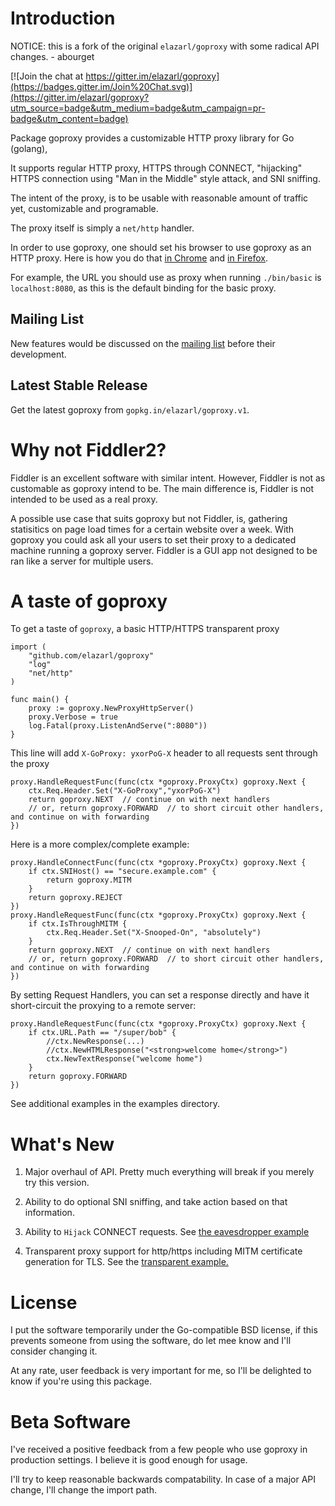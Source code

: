 # Introduction

NOTICE: this is a fork of the original `elazarl/goproxy` with some radical API changes. - abourget

[![Join the chat at https://gitter.im/elazarl/goproxy](https://badges.gitter.im/Join%20Chat.svg)](https://gitter.im/elazarl/goproxy?utm_source=badge&utm_medium=badge&utm_campaign=pr-badge&utm_content=badge)

Package goproxy provides a customizable HTTP proxy library for Go (golang),

It supports regular HTTP proxy, HTTPS through CONNECT, "hijacking" HTTPS
connection using "Man in the Middle" style attack, and SNI sniffing.

The intent of the proxy, is to be usable with reasonable amount of traffic
yet, customizable and programable.

The proxy itself is simply a `net/http` handler.

In order to use goproxy, one should set his browser to use goproxy as an HTTP
proxy. Here is how you do that [in Chrome](https://support.google.com/chrome/answer/96815?hl=en)
and [in Firefox](http://www.wikihow.com/Enter-Proxy-Settings-in-Firefox).

For example, the URL you should use as proxy when running `./bin/basic` is
`localhost:8080`, as this is the default binding for the basic proxy.

## Mailing List

New features would be discussed on the [mailing list](https://groups.google.com/forum/#!forum/goproxy-dev)
before their development.

## Latest Stable Release

Get the latest goproxy from `gopkg.in/elazarl/goproxy.v1`.

# Why not Fiddler2?

Fiddler is an excellent software with similar intent. However, Fiddler is not
as customable as goproxy intend to be. The main difference is, Fiddler is not
intended to be used as a real proxy.

A possible use case that suits goproxy but
not Fiddler, is, gathering statisitics on page load times for a certain website over a week.
With goproxy you could ask all your users to set their proxy to a dedicated machine running a
goproxy server. Fiddler is a GUI app not designed to be ran like a server for multiple users.

# A taste of goproxy

To get a taste of `goproxy`, a basic HTTP/HTTPS transparent proxy


    import (
        "github.com/elazarl/goproxy"
        "log"
        "net/http"
    )

    func main() {
        proxy := goproxy.NewProxyHttpServer()
        proxy.Verbose = true
        log.Fatal(proxy.ListenAndServe(":8080"))
    }


This line will add `X-GoProxy: yxorPoG-X` header to all requests sent through the proxy

    proxy.HandleRequestFunc(func(ctx *goproxy.ProxyCtx) goproxy.Next {
        ctx.Req.Header.Set("X-GoProxy","yxorPoG-X")
        return goproxy.NEXT  // continue on with next handlers
        // or, return goproxy.FORWARD  // to short circuit other handlers, and continue on with forwarding
    })

Here is a more complex/complete example:


    proxy.HandleConnectFunc(func(ctx *goproxy.ProxyCtx) goproxy.Next {
        if ctx.SNIHost() == "secure.example.com" {
            return goproxy.MITM
        }
        return goproxy.REJECT
    })
    proxy.HandleRequestFunc(func(ctx *goproxy.ProxyCtx) goproxy.Next {
        if ctx.IsThroughMITM {
            ctx.Req.Header.Set("X-Snooped-On", "absolutely")
        }
        return goproxy.NEXT  // continue on with next handlers
        // or, return goproxy.FORWARD  // to short circuit other handlers, and continue on with forwarding
    })


By setting Request Handlers, you can set a response directly and have
it short-circuit the proxying to a remote server:

    proxy.HandleRequestFunc(func(ctx *goproxy.ProxyCtx) goproxy.Next {
        if ctx.URL.Path == "/super/bob" {
            //ctx.NewResponse(...)
            //ctx.NewHTMLResponse("<strong>welcome home</strong>")
            ctx.NewTextResponse("welcome home")
        }
        return goproxy.FORWARD
    })


See additional examples in the examples directory.

# What's New

  1. Major overhaul of API.  Pretty much everything will break if you merely try this version.

  2. Ability to do optional SNI sniffing, and take action based on that information.

  3. Ability to `Hijack` CONNECT requests. See
[the eavesdropper example](https://github.com/elazarl/goproxy/blob/master/examples/goproxy-eavesdropper/main.go#L27)

  4.  Transparent proxy support for http/https including MITM certificate generation for TLS.  See the [transparent example.](https://github.com/elazarl/goproxy/tree/master/examples/goproxy-transparent)

# License

I put the software temporarily under the Go-compatible BSD license,
if this prevents someone from using the software, do let mee know and I'll consider changing it.

At any rate, user feedback is very important for me, so I'll be delighted to know if you're using this package.

# Beta Software

I've received a positive feedback from a few people who use goproxy in production settings.
I believe it is good enough for usage.

I'll try to keep reasonable backwards compatability. In case of a major API change,
I'll change the import path.
